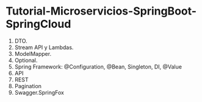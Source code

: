 # Tutorial-Microservicios-SpringBoot-SpringCloud

1. DTO.
2. Stream API y Lambdas.
3. ModelMapper.
4. Optional.
5. Spring Framework: @Configuration, @Bean, Singleton, DI, @Value
6. API
7. REST
8. Pagination
9. Swagger.SpringFox
